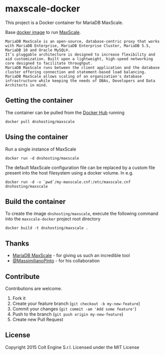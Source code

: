 maxscale-docker
===============

This project is a Docker container for MariaDB MaxScale.

Base [docker image](http://www.docker.io) to run [MaxScale](https://mariadb.com/products/mariadb-maxscale).

    MariaDB MaxScale is an open-source, database-centric proxy that works with MariaDB Enterprise, MariaDB Enterprise Cluster, MariaDB 5.5, MariaDB 10 and Oracle MySQL®.
    It’s pluggable architecture is designed to increase flexibility and aid customization. Built upon a lightweight, high-speed networking core designed to facilitate throughput.
    MariaDB MaxScale runs between the client application and the database cluster offering connection and statement-based load balancing.
    MariaDB MaxScale allows scaling of an organization's database infrastructure while keeping the needs of DBAs, Developers and Data Architects in mind.

## Getting the container

The container can be pulled from the [Docker Hub](https://registry.hub.docker.com/u/dnshosting/maxscale/)
running

    docker pull dnshosting/maxscale

## Using the container

Run a single instance of MaxScale

    docker run -d dnshosting/maxscale

The default MaxScale configuration file can be replaced by a custom file
present into the host filesystem using a docker volume.
In e.g.

    docker run -d -v `pwd`/my-maxscale.cnf:/etc/maxscale.cnf dnshosting/maxscale

## Build the container

To create the image `dnshosting/maxscale`, execute the following command into
the `maxscale-docker` project root directory

    docker build -t dnshosting/maxscale .

## Thanks

* [MariaDB MaxScale](https://github.com/mariadb-corporation/MaxScale) - for giving us such an incredible tool
* [@MassimilianoPinto](https://github.com/MassimilianoPinto) - for his collaboration

## Contribute

Contributions are welcome.

1. Fork it
2. Create your feature branch (`git checkout -b my-new-feature`)
3. Commit your changes (`git commit -am 'Add some feature'`)
4. Push to the branch (`git push origin my-new-feature`)
5. Create new Pull Request

## License

Copyright 2015 Colt Engine S.r.l.
Licensed under the MIT License
